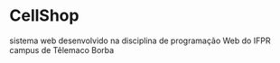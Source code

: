 # CellShop
sistema web desenvolvido na disciplina de programação Web do IFPR campus de Têlemaco Borba

